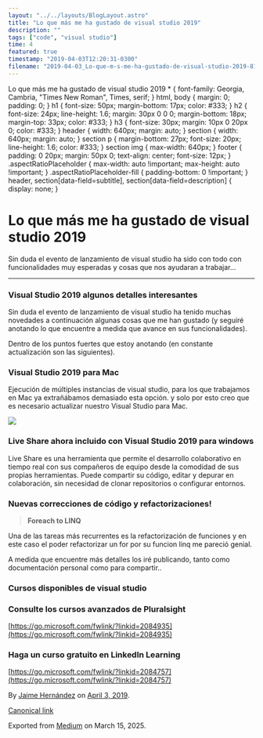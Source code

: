 ```yaml
---
layout: "../../layouts/BlogLayout.astro"
title: "Lo que más me ha gustado de visual studio 2019"
description: ""
tags: ["code", "visual studio"]
time: 4
featured: true
timestamp: "2019-04-03T12:20:31-0300"
filename: "2019-04-03_Lo-que-m-s-me-ha-gustado-de-visual-studio-2019-81cc74e757da"
---
```


Lo que más me ha gustado de visual studio 2019 \* { font-family: Georgia, Cambria, "Times New Roman", Times, serif; } html, body { margin: 0; padding: 0; } h1 { font-size: 50px; margin-bottom: 17px; color: #333; } h2 { font-size: 24px; line-height: 1.6; margin: 30px 0 0 0; margin-bottom: 18px; margin-top: 33px; color: #333; } h3 { font-size: 30px; margin: 10px 0 20px 0; color: #333; } header { width: 640px; margin: auto; } section { width: 640px; margin: auto; } section p { margin-bottom: 27px; font-size: 20px; line-height: 1.6; color: #333; } section img { max-width: 640px; } footer { padding: 0 20px; margin: 50px 0; text-align: center; font-size: 12px; } .aspectRatioPlaceholder { max-width: auto !important; max-height: auto !important; } .aspectRatioPlaceholder-fill { padding-bottom: 0 !important; } header, section\[data-field=subtitle\], section\[data-field=description\] { display: none; }

Lo que más me ha gustado de visual studio 2019
==============================================

Sin duda el evento de lanzamiento de visual studio ha sido con todo con funcionalidades muy esperadas y cosas que nos ayudaran a trabajar…

* * *

### Visual Studio 2019 algunos detalles interesantes

Sin duda el evento de lanzamiento de visual studio ha tenido muchas novedades a continuación algunas cosas que me han gustado (y seguiré anotando lo que encuentre a medida que avance en sus funcionalidades).

Dentro de los puntos fuertes que estoy anotando (en constante actualización son las siguientes).

### Visual Studio 2019 para Mac

Ejecución de múltiples instancias de visual studio, para los que trabajamos en Mac ya extrañábamos demasiado esta opción. y solo por esto creo que es necesario actualizar nuestro Visual Studio para Mac.

![](https://cdn-images-1.medium.com/max/800/1*sK4HpJzNW3yAFoPHwz38EQ.gif)

### Live Share ahora incluido con Visual Studio 2019 para windows

Live Share es una herramienta que permite el desarrollo colaborativo en tiempo real con sus compañeros de equipo desde la comodidad de sus propias herramientas. Puede compartir su código, editar y depurar en colaboración, sin necesidad de clonar repositorios o configurar entornos.

### Nuevas correcciones de código y refactorizaciones!

> **Foreach to LINQ**

Una de las tareas más recurrentes es la refactorización de funciones y en este caso el poder refactorizar un for por su funcion linq me pareció genial.

A medida que encuentre más detalles los iré publicando, tanto como documentación personal como para compartir..

### **Cursos disponibles de visual studio**

### Consulte los cursos avanzados de Pluralsight

[https://go.microsoft.com/fwlink/?linkid=2084935](https://go.microsoft.com/fwlink/?linkid=2084935)

### Haga un curso gratuito en LinkedIn Learning

[https://go.microsoft.com/fwlink/?linkid=2084757](https://go.microsoft.com/fwlink/?linkid=2084757)

By [Jaime Hernández](https://medium.com/@devjaime) on [April 3, 2019](https://medium.com/p/81cc74e757da).

[Canonical link](https://medium.com/@devjaime/lo-que-m%C3%A1s-me-ha-gustado-de-visual-studio-2019-81cc74e757da)

Exported from [Medium](https://medium.com) on March 15, 2025.
